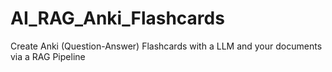 # AI_RAG_Anki_Flashcards
Create Anki (Question-Answer) Flashcards with a LLM and your documents via a RAG Pipeline
